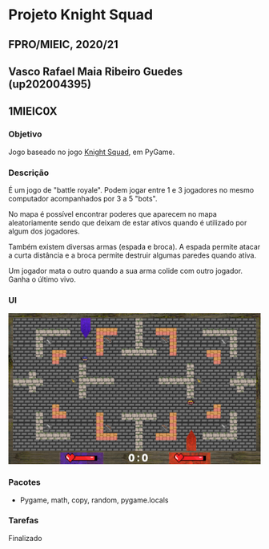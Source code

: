 # Projeto Knight Squad
## FPRO/MIEIC, 2020/21
## Vasco Rafael Maia Ribeiro Guedes (up202004395)
## 1MIEIC0X

### Objetivo

Jogo baseado no jogo [Knight Squad](https://store.steampowered.com/app/294000/Knight_Squad/), em PyGame.

### Descrição

É um jogo de "battle royale". Podem jogar entre 1 e 3 jogadores no mesmo computador acompanhados por 3 a 5 "bots".

No mapa é possível encontrar poderes que aparecem no mapa aleatoriamente sendo que deixam de estar ativos quando é utilizado por algum dos jogadores.

Também existem diversas armas (espada e broca). A espada permite atacar a curta distância e a broca permite destruir algumas paredes quando ativa.

Um jogador mata o outro quando a sua arma colide com outro jogador. Ganha o último vivo.

### UI

![UI](UI1.png)

### Pacotes

- Pygame, math, copy, random, pygame.locals

### Tarefas

Finalizado
